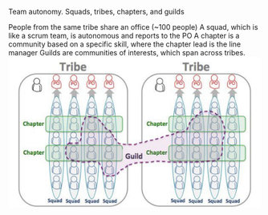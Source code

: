 Team autonomy. Squads, tribes, chapters, and guilds

People from the same tribe share an office (~100 people)
A squad, which is like a scrum team, is autonomous and reports to the PO
A chapter is a community based on a specific skill, where the chapter lead is the line manager
Guilds are communities of interests, which span across tribes.
![Pasted image 20241101163330.png](../../attachments/Pasted%20image%2020241101163330.png)